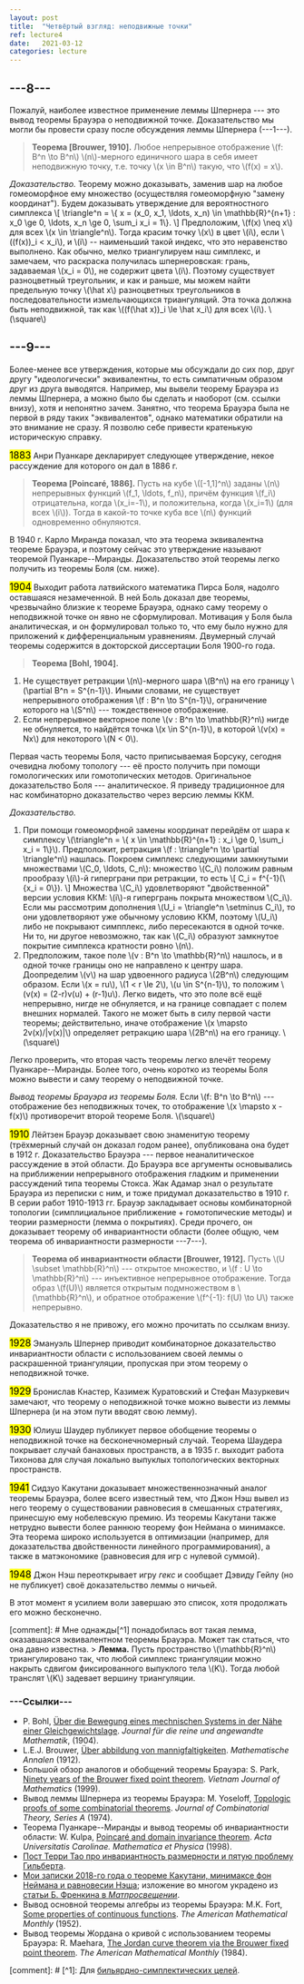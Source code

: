```yaml
---
layout: post
title:  "Четвёртый взгляд: неподвижные точки"
ref: lecture4
date:   2021-03-12
categories: lecture
---
```



## ---8---

Пожалуй, наиболее известное применение леммы Шпернера --- это вывод теоремы Брауэра о неподвижной точке. Доказательство мы могли бы провести сразу после обсуждения леммы Шпернера (---1---). 

> **Теорема [Brouwer, 1910].** Любое непрерывное отображение \\(f: B^n \to B^n\\) \\(n\\)-мерного единичного шара в себя имеет неподвижную точку, т.е. точку \\(x \in B^n\\) такую, что \\(f(x) = x\\). 

_Доказательство._
Теорему можно доказывать, заменив шар на любое гомеоморфное ему множество (осуществляя гомеоморфную "замену координат"). Будем доказывать утверждение для вероятностного симплекса
\\[
\triangle^n = \\{ x = (x_0, x_1, \ldots, x_n) \in \mathbb{R}^{n+1} : x_0 \ge 0, \ldots, x_n \ge 0,  \sum_i x_i = 1\\}.
\\]
Предположим, \\(f(x) \neq x\\) для всех \\(x \in \triangle^n\\). Тогда красим точку \\(x\\) в цвет \\(i\\), если \\((f(x))_i < x_i\\), и \\(i\\) -- наименьший такой индекс, что это неравенство выполнено. Как обычно, мелко триангулируем наш симплекс, и замечаем, что раскраска получилась шпернеровская: грань, задаваемая \\(x_i = 0\\), не содержит цвета \\(i\\). Поэтому существует разноцветный треугольник, и как и раньше, мы можем найти предельную точку \\(\hat x\\) разноцветных треугольников в последовательности измельчающихся триангуляций. Эта точка должна быть неподвижной, так как \\((f(\hat x))_i \le \hat x_i\\) для всех \\(i\\). 
\\(\square\\)

## ---9---

Более-менее все утверждения, которые мы обсуждали до сих пор, друг другу "идеологически" эквивалентны, то есть симпатичным образом друг из друга выводятся. Например, мы вывели теорему Брауэра из леммы Шпернера, а можно было бы сделать и наоборот (см. ссылки внизу), хотя и непонятно зачем. 
Занятно, что теорема Брауэра была не первой в ряду таких "эквивалентов", однако математики обратили на это внимание не сразу. Я позволю себе привести кратенькую историческую справку.

<big><mark>1883</mark></big> Анри Пуанкаре декларирует следующее утверждение, некое рассуждение для которого он дал в 1886 г.
> **Теорема [Poincaré, 1886].** 
Пусть на кубе \\([-1,1]^n\\) заданы \\(n\\) непрерывных функций \\(f_1, \ldots, f_n\\), причём функция \\(f_i\\) отрицательна, когда \\(x_i=-1\\), и положительна, когда \\(x_i=1\\) (для всех \\(i\\)). Тогда в какой-то точке куба все \\(n\\) функций одновременно обнуляются. 

В 1940 г. Карло Миранда показал, что эта теорема эквивалентна теореме Брауэра, и поэтому сейчас это утверждение называют теоремой Пуанкаре--Миранды. Доказательство этой теоремы легко получить из теоремы Боля (см. ниже). 

<big><mark>1904</mark></big> Выходит работа латвийского математика Пирса Боля, надолго оставшаяся незамеченной. В ней Боль доказал две теоремы, чрезвычайно близкие к теореме Брауэра, однако саму теорему о неподвижной точке он явно не сформулировал. Мотивация у Боля была аналитическая, и он формулировал только то, что ему было нужно для приложений к дифференциальным уравнениям. Двумерный случай теоремы содержится в докторской диссертации Боля 1900-го года.

> **Теорема [Bohl, 1904].** 
1. Не существует ретракции \\(n\\)-мерного шара \\(B^n\\) на его границу \\(\partial B^n = S^{n-1}\\). Иными словами, не существует непрерывного отображения \\(f : B^n \to S^{n-1}\\), ограничение которого на \\(S^n\\) --- тождественное отображение. 
2. Если непрерывное векторное поле \\(v : B^n \to \mathbb{R}^n\\) нигде не обнуляется, то найдётся точка \\(x \in S^{n-1}\\), в которой \\(v(x) = Nx\\) для некоторого \\(N < 0\\).

Первая часть теоремы Боля, часто приписываемая Борсуку, сегодня очевидна любому топологу --- её просто получить при помощи гомологических или гомотопических методов. Оригинальное доказательство Боля --- аналитическое. Я приведу традиционное для нас комбинаторно доказательство через версию леммы ККМ.

_Доказательство._
1. При помощи гомеоморфной замены координат перейдём от шара к симплексу \\(\triangle^n = \\{ x \in \mathbb{R}^{n+1} : x_i \ge 0, \sum_i x_i = 1\\}\\). Предположит, ретракция \\(f : \triangle^n \to \partial \triangle^n\\) нашлась. Покроем симплекс следующими замкнутыми множествами \\(C_0, \ldots, C_n\\): множество \\(C_i\\) положим равным прообразу \\(i\\)-й гиперграни при ретракции, то есть 
\\[
C_i = f^{-1}(\\{x_i = 0\\}).
\\]
Множества \\(C_i\\) удовлетворяют "двойственной" версии условия ККМ: \\(i\\)-я гипергрань покрыта множеством \\(C_i\\). Если мы рассмотрим дополнения \\(U_i = \triangle^n \setminus C_i\\), то они удовлетворяют уже обычному условию ККМ, поэтому \\(U_i\\) либо не покрывают симпплекс, либо пересекаются в одной точке. Ни то, ни другое невозможно, так как \\(C_i\\) образуют замкнутое покрытие симплекса кратности ровно \\(n\\).
2. Предположим, такое поле \\(v : B^n \to \mathbb{R}^n\\) нашлось, и в одной точке границы оно не направлено к центру шара. Доопределим \\(v\\) на шар удвоенного радиуса \\(2B^n\\) следующим образом. Если \\(x = ru\\), \\(1 < r \le 2\\), \\(u \in S^{n-1}\\), то положим \\(v(x) = (2-r)v(u) + (r-1)u\\). Легко видеть, что это поле всё ещё непрерывно, нигде не обнуляется, и на границе совпадает с полем внешних нормалей. Такого не может быть в силу первой части теоремы; действительно, иначе отображение \\(x \mapsto 2v(x)/\|v(x)\|\\) определяет ретракцию шара \\(2B^n\\) на его границу.
\\(\square\\)

Легко проверить, что вторая часть теоремы легко влечёт теорему Пуанкаре--Миранды. Более того, очень коротко из теоремы Боля можно вывести и саму теорему о неподвижной точке.

_Вывод теоремы Брауэра из теоремы Боля._
Если \\(f: B^n \to B^n\\) --- отображение без неподвижных точек, то отображение \\(x \mapsto x - f(x)\\) противоречит второй теореме Боля.
\\(\square\\)

<big><mark>1910</mark></big> Лёйтзен Брауэр доказывает свою знаменитую теорему (трёхмерный случай он доказал годом ранее), опубликована она будет в 1912 г. Доказательство Брауэра --- первое неаналитическое рассуждение в этой области. До Брауэра все аргументы основывались на приближении непрерывного отображения гладким и применении рассуждений типа теоремы Стокса. Жак Адамар знал о результате Брауэра из переписки с ним, и тоже придумал доказательство в 1910 г. В серии работ 1910-1913 гг. Брауэр закладывает основы комбинаторной топологии (симплициальное приближение + гомотопические методы) и теории размерности (лемма о покрытиях). Среди прочего, он доказывает теорему об инвариантности области
(более общую, чем теорема об инвариантности размерности ---7---).
 
> **Теорема об инвариантности области [Brouwer, 1912].**
Пусть \\(U \subset \mathbb{R}^n\\) --- открытое множество, и \\(f : U \to \mathbb{R}^n\\) --- инъективное непрерывное отображение. Тогда образ \\(f(U)\\) является открытым подмножеством в \\(\mathbb{R}^n\\), и обратное отображение \\(f^{-1}: f(U) \to U\\) также непрерывно.

Доказательство я не привожу, его можно прочитать по ссылкам внизу.

<big><mark>1928</mark></big> Эмануэль Шпернер приводит комбинаторное доказательство инвариантности области с использованием своей леммы о раскрашенной триангуляции, пропуская при этом теорему о неподвижной точке.

<big><mark>1929</mark></big> Бронислав Кнастер, Казимеж Куратовский и Стефан Мазуркевич замечают, что теорему о неподвижной точке можно вывести из леммы Шпернера (и на этом пути вводят свою лемму).

<big><mark>1930</mark></big> Юлиуш Шаудер публикует первое обобщение теоремы о неподвижной точке на бесконечномерный случай. Теорема Шаудера покрывает случай банаховых пространств, а в 1935 г. выходит работа Тихонова для случая локально выпуклых топологических векторных пространств.

<big><mark>1941</mark></big> Сидзуо Какутани доказывает множественнозначный аналог теоремы Брауэра, более всего известный тем, что Джон Нэш вывел из него теорему о существовании равновесия в смешанных стратегиях, принесшую ему нобелевскую премию. Из теоремы Какутани также нетрудно вывести более раннюю теорему фон Неймана о минимаксе. Эта теорема широко используется в оптимизации (например, для доказательства двойственности линейного программирования), а также в матэкономике (равновесия для игр с нулевой суммой).
 
<big><mark>1948</mark></big> Джон Нэш переоткрывает игру _гекс_ и сообщает Дэвиду Гейлу (но не публикует) своё доказательство леммы о ничьей.

В этот момент я усилием воли завершаю это список, хотя продолжать его можно бесконечно.

[comment]: # Мне однажды[^1] понадобилась вот такая лемма, оказавшаяся эквивалентном теоремы Брауэра. Может так статься, что она давно известна. > **Лемма.** Пусть пространство \\(\mathbb{R}^n\\) триангулировано так, что любой симплекс триангуляции можно накрыть сдвигом фиксированного выпуклого тела \\(K\\). Тогда любой транслят \\(K\\) задевает вершину триангуляции.


### ---Ссылки---
* P. Bohl, [Über die Bewegung eines mechnischen Systems in der Nähe einer Gleichgewichtslage](https://doi.org/10.1515/crll.1904.127.179). _Journal für die reine und angewandte Mathematik_, (1904).
* L.E.J. Brouwer, [Über abbildung von mannigfaltigkeiten](http://www.digizeitschriften.de/dms/img/?PID=PPN235181684_0071&physid=phys104). _Mathematische Annalen_ (1912).
* Большой обзор аналогов и обобщений теоремы Брауэра: S. Park, [Ninety years of the Brouwer fixed point theorem](http://www.math.ac.vn/publications/vjm/vjm_27/No.3/187-222_Park.PDF). _Vietnam Journal of Mathematics_ (1999).
* Вывод леммы Шпернера из теоремы Брауэра: M. Yoseloff, [Topologic proofs of some combinatorial theorems](https://www.sciencedirect.com/science/article/pii/0097316574900314). _Journal of Combinatorial Theory, Series A_ (1974).
* Теорема Пуанкаре--Миранды и вывод теоремы об инвариантности области: W. Kulpa, [Poincaré and domain invariance theorem](https://dml.cz/bitstream/handle/10338.dmlcz/702050/ActaCarolinae_039-1998-1_10.pdf). _Acta Universitatis Carolinae. Mathematica et Physica_ (1998).
* [Пост Терри Тао про инвариантность размерности и пятую проблему Гильберта](https://terrytao.wordpress.com/2011/06/13/brouwers-fixed-point-and-invariance-of-domain-theorems-and-hilberts-fifth-problem/#more-4937).
* [Мои записки 2018-го года о теореме Какутани, минимаксе фон Неймана и равновесии Нэша](https://balit.ski/mipt2018combigeo/lecture/2018/05/27/lecture11.html); изложение во многом украдено из [статьи Б. Френкина в _Матпросвещении_](https://www.mccme.ru/free-books/matpros/ia078085.pdf.zip).
* Вывод основной теоремы алгебры из теоремы Брауэра: M.K. Fort, [Some properties of continuous functions](https://www.jstor.org/stable/pdf/2306806.pdf). _The American Mathematical Monthly_ (1952).
* Вывод теоремы Жордана о кривой с использованием теоремы Брауэра: R. Maehara, [The Jordan curve theorem via the Brouwer fixed point theorem](https://www.jstor.org/stable/pdf/2323369.pdf). _The American Mathematical Monthly_ (1984).

[comment]: # [^1]: Для [бильярдно-симплектических целей](https://academic.oup.com/imrn/article/2020/7/1957/4976243).